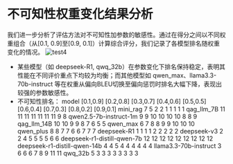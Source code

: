 # 不可知性权重变化结果分析
我们进一步分析了评估方法对不可知性加参数的敏感性。通过在得分之间以不同权重组合（从[0.1, 0.9]至[0.9, 0.1]）计算综合评分，我们记录了各模型排名随权重变化的情况。
![test4](https://github.com/user-attachments/assets/8d90639c-4c26-4b7a-a97c-7add116ca0c6)
- 某些模型（如 deepseek-R1, qwq_32b）在参数变化下排名保持稳定，表明其性能在不同评价重点下均较为均衡；而其他模型如 qwen_max、llama3.3-70b-instruct 等在权重从偏向BLEU切换至偏向惩罚时排名大幅下降，表现出较强的参数敏感性。
- 不可知性排名：
model	[0.1,0.9]	[0.2,0.8]	[0.3,0.7]	[0.4,0.6]	[0.5,0.5]	[0.6,0.4]	[0.7,0.3]	[0.8,0.2]	[0.9,0.1]
mini_rag	7	5	2	2	1	1	1	1	1
qag_llm_7B	11	11	11	11	11	11	11	9	8
qwen2.5-7b-instruct-1m	9	9	10	10	10	10	8	8	9
qag_llm_14B	10	10	9	9	8	7	6	5	5
qwen_max	6	7	8	8	9	9	10	10	10
qwen_plus	8	8	7	7	6	6	7	7	7
deepseek-R1	1	1	1	1	2	2	2	2	2
deepseek-v3	2	2	4	5	5	5	5	6	6
deepseek-r1-distill-qwen-7b	12	12	12	12	12	12	12	12	12
deepseek-r1-distill-qwen-14b	4	4	5	4	4	4	4	4	4
llama3.3-70b-instruct	3	6	6	6	7	8	9	11	11
qwq_32b	5	3	3	3	3	3	3	3	3
